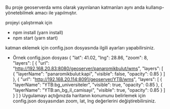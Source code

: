 Bu proje geoserverda wms olarak yayınlanan katmanları aynı anda kullanıp-yönetebilmek amacı ile yapılmıştır.

projeyi çalıştırmak için
- npm install (yarn install)
- npm start (yarn start)

katman eklemek için config.json dosyasında ilgili ayarları yapabilirsiniz.

* Örnek config.json dosyası
{
    "lat": 41.02,
    "lng": 28.86,
    "zoom": 8,
    "layers": [
        {
            "url": "http://192.168.20.83:8080/geoserver/panaromikbulut/wms",
            "layers": [
                {
                    "layerName": "panaromikbulut:kapi",
                    "visible": false,
                    "opacity": 0.85
                }
            ]
        },
        {
            "url": "http://192.168.20.114:8091/geoserver/YTB/wms",
            "layers": [
                {
                    "layerName": "YTB:bg_universiteler",
                    "visible": true,
                    "opacity": 0.85
                },
                {
                    "layerName": "YTB:an_bg_il_camisayi",
                    "visible": true,
                    "opacity": 0.85
                }
            ]
        }
    ]
}
Uygulamayı açtığınızda haritanın konumunu belirlemek için config.json dosyasından zoom, lat, lng değerlerini değiştirebilirsiniz.
